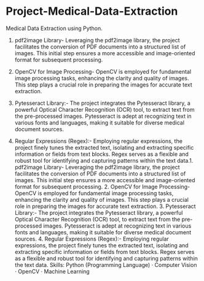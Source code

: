 # Project-Medical-Data-Extraction
Medical Data Extraction using Python.
1. pdf2image Library- Leveraging the pdf2image library, the project facilitates the conversion of PDF documents into a structured list of images. This initial step ensures a more accessible and image-oriented format for subsequent processing.

2. OpenCV for Image Processing- OpenCV is employed for fundamental image processing tasks, enhancing the clarity and quality of images. This step plays a crucial role in preparing the images for accurate text extraction.

3. Pytesseract Library:- The project integrates the Pytesseract library, a powerful Optical Character Recognition (OCR) tool, to extract text from the pre-processed images. Pytesseract is adept at recognizing text in various fonts and languages, making it suitable for diverse medical document sources.

4. Regular Expressions (Regex):- Employing regular expressions, the project finely tunes the extracted text, isolating and extracting specific information or fields from text blocks. Regex serves as a flexible and robust tool for identifying and capturing patterns within the text data.1. pdf2image Library- Leveraging the pdf2image library, the project facilitates the conversion of PDF documents into a structured list of images. This initial step ensures a more accessible and image-oriented format for subsequent processing. 2. OpenCV for Image Processing- OpenCV is employed for fundamental image processing tasks, enhancing the clarity and quality of images. This step plays a crucial role in preparing the images for accurate text extraction. 3. Pytesseract Library:- The project integrates the Pytesseract library, a powerful Optical Character Recognition (OCR) tool, to extract text from the pre-processed images. Pytesseract is adept at recognizing text in various fonts and languages, making it suitable for diverse medical document sources. 4. Regular Expressions (Regex):- Employing regular expressions, the project finely tunes the extracted text, isolating and extracting specific information or fields from text blocks. Regex serves as a flexible and robust tool for identifying and capturing patterns within the text data.
Skills: Python (Programming Language) · Computer Vision · OpenCV · Machine Learning
